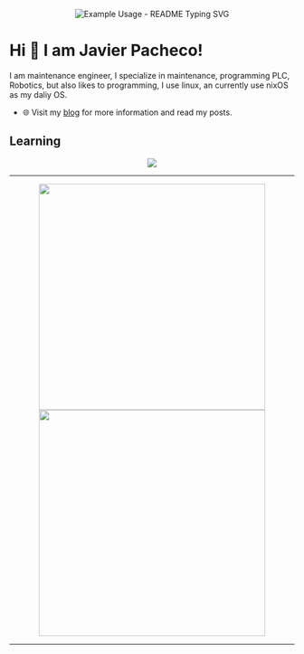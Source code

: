 
<p align="center">
  <img src="https://readme-typing-svg.demolab.com/?lines=jpachecoxyz;Industrial+maintenace+engineer;Programmer&font=Fira%20Code&center=true&width=580&height=50&duration=2500&pause=800" alt="Example Usage - README Typing SVG">
</p>

# Hi 👋 I am Javier Pacheco! 
I am maintenance engineer, I specialize in maintenance, programming PLC, Robotics, but also likes to programming, I use linux, an currently use nixOS as my daliy OS.

- 🌐 Visit my [blog](https://jpacheco.xyz) for more information and read my posts.
<!-- - ✍️ Follow me on [Medium](https://pr2tik1.medium.com/) for more written content. -->

## Learning

<p align="center">
  <img src="https://img.shields.io/badge/Python-3776AB?style=for-the-badge&logo=python&logoColor=white"
  <img src="https://img.shields.io/badge/C-A8B9CC?style=for-the-badge&logo=c&logoColor=white" 
  <img src="https://img.shields.io/badge/Lisp-3C4C5C?style=for-the-badge&logo=lisp&logoColor=white"
  <img src="https://img.shields.io/badge/NixOS-5277C3?style=for-the-badge&logo=nixos&logoColor=white"
  <img src="https://img.shields.io/badge/Emacs-7F5AB6?style=for-the-badge&logo=gnu-emacs&logoColor=white"
</p>

---

<p align="center">
  <img src="https://github-readme-stats.vercel.app/api?username=jpachecoxyz&show_icons=true&theme=bear" width="400">
  <img src="https://github-readme-streak-stats.herokuapp.com?user=jpachecoxyz&theme=dark&hide_border=true" width="400">
</p>

---
